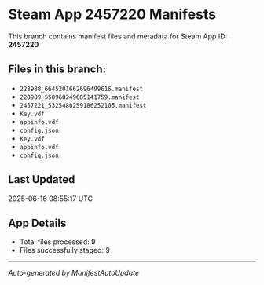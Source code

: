 # Steam App 2457220 Manifests

This branch contains manifest files and metadata for Steam App ID: **2457220**

## Files in this branch:
- `228988_6645201662696499616.manifest`
- `228989_550968249685141759.manifest`
- `2457221_5325480259186252105.manifest`
- `Key.vdf`
- `appinfo.vdf`
- `config.json`
- `Key.vdf`
- `appinfo.vdf`
- `config.json`

## Last Updated
2025-06-16 08:55:17 UTC

## App Details
- Total files processed: 9
- Files successfully staged: 9

---
*Auto-generated by ManifestAutoUpdate*
